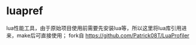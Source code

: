 # luapref
lua性能工具，由于原始项目使用前需要先安装lua等，所以这里将lua库引用进来，make后可直接使用； fork自 https://github.com/Patrick08T/LuaProfiler

